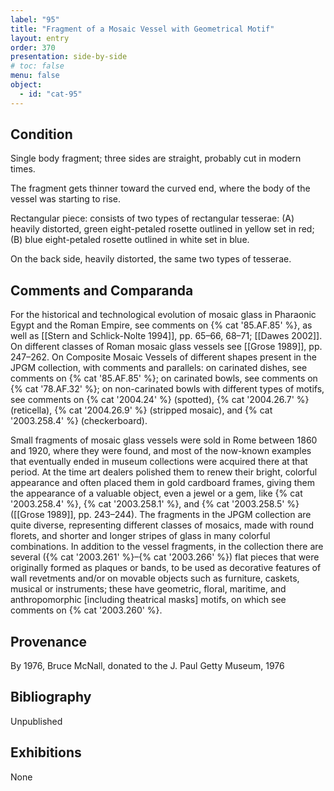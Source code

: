 ```yaml
---
label: "95"
title: "Fragment of a Mosaic Vessel with Geometrical Motif"
layout: entry
order: 370
presentation: side-by-side
# toc: false
menu: false
object:
  - id: "cat-95"
---
```


## Condition

Single body fragment; three sides are straight, probably cut in modern times.

The fragment gets thinner toward the curved end, where the body of the vessel was starting to rise.

Rectangular piece: consists of two types of rectangular tesserae: (A) heavily distorted, green eight-petaled rosette outlined in yellow set in red; (B) blue eight-petaled rosette outlined in white set in blue.

On the back side, heavily distorted, the same two types of tesserae.

## Comments and Comparanda

For the historical and technological evolution of mosaic glass in Pharaonic Egypt and the Roman Empire, see comments on {% cat '85.AF.85' %}, as well as [[Stern and Schlick-Nolte 1994]], pp. 65–66, 68–71; [[Dawes 2002]]. On different classes of Roman mosaic glass vessels see [[Grose 1989]], pp. 247–262. On Composite Mosaic Vessels of different shapes present in the JPGM collection, with comments and parallels: on carinated dishes, see comments on {% cat '85.AF.85' %}; on carinated bowls, see comments on {% cat '78.AF.32' %}; on non-carinated bowls with different types of motifs, see comments on {% cat '2004.24' %} (spotted), {% cat '2004.26.7' %} (reticella), {% cat '2004.26.9' %} (stripped mosaic), and {% cat '2003.258.4' %} (checkerboard).

Small fragments of mosaic glass vessels were sold in Rome between 1860 and 1920, where they were found, and most of the now-known examples that eventually ended in museum collections were acquired there at that period. At the time art dealers polished them to renew their bright, colorful appearance and often placed them in gold cardboard frames, giving them the appearance of a valuable object, even a jewel or a gem, like {% cat '2003.258.4' %}, {% cat '2003.258.1' %}, and {% cat '2003.258.5' %} ([[Grose 1989]], pp. 243–244). The fragments in the JPGM collection are quite diverse, representing different classes of mosaics, made with round florets, and shorter and longer stripes of glass in many colorful combinations. In addition to the vessel fragments, in the collection there are several ({% cat '2003.261' %}–{% cat '2003.266' %}) flat pieces that were originally formed as plaques or bands, to be used as decorative features of wall revetments and/or on movable objects such as furniture, caskets, musical or instruments; these have geometric, floral, maritime, and anthropomorphic \[including theatrical masks\] motifs, on which see comments on {% cat '2003.260' %}.

## Provenance

By 1976, Bruce McNall, donated to the J. Paul Getty Museum, 1976

## Bibliography

Unpublished

## Exhibitions

None